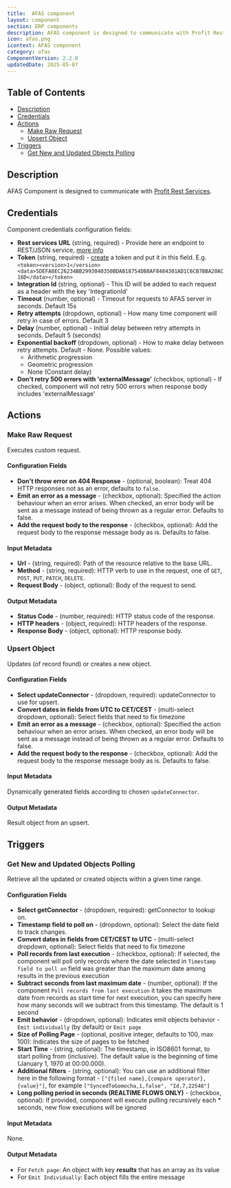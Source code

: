 ```yaml
---
title:  AFAS component
layout: component
section: ERP components
description: AFAS component is designed to communicate with Profit Rest Services.
icon: afas.png
icontext: AFAS component
category: afas
ComponentVersion: 2.2.0
updatedDate: 2025-05-07
---
```


## Table of Contents

* [Description](#description)
* [Credentials](#credentials)
* [Actions](#actions) 
  * [Make Raw Request](#make-raw-request)
  * [Upsert Object](#upsert-object) 
* [Triggers](#triggers) 
  * [Get New and Updated Objects Polling](#get-new-and-updated-objects-polling)

## Description

AFAS Component is designed to communicate with [Profit Rest Services](https://help.afas.nl/help/EN/SE/App_Cnr_Rest.htm).

## Credentials

Component credentials configuration fields: 
* **Rest services URL**  (string, required) - Provide here an endpoint to REST/JSON service, [more info](https://help.afas.nl/help/EN/SE/App_Conect_WebSrv_Addrss.htm)
* **Token**  (string, required) - [create](https://help.afas.nl/help/EN/SE/App_Cnr_Rest_Token.htm) a token and put it in this field. E.g. `<token><version>1</version><data>5DEFA8EC26234BB2993040350BDAB18754DB8AF8484301AD1C6CB7BBA20AC16D</data></token>`
* **Integration Id**  (string, optional) - This ID will be added to each request as a header with the key 'IntegrationId'
* **Timeout**  (number, optional) - Timeout for requests to AFAS server in seconds. Default 15s
* **Retry attempts**  (dropdown, optional) - How many time component will retry in case of errors. Default 3
* **Delay**  (number, optional) - Initial delay between retry attempts in seconds. Default 5 (seconds)
* **Exponential backoff**  (dropdown, optional) - How to make delay between retry attempts. Default - None. Possible values:
  * Arithmetic progression
  * Geometric progression
  * None (Constant delay)
* **Don't retry 500 errors with 'externalMessage'**  (checkbox, optional) - If checked, component will not retry 500 errors when response body includes 'externalMessage'

## Actions

### Make Raw Request

Executes custom request.

#### Configuration Fields

* **Don't throw error on 404 Response** - (optional, boolean): Treat 404 HTTP responses not as an error, defaults to `false`.
* **Emit an error as a message** - (checkbox, optional): Specified the action behaviour when an error arises. When checked, an error body will be sent as a message instead of being thrown as a regular error. Defaults to false.
* **Add the request body to the response** - (checkbox, optional): Add the request body to the response message body as is. Defaults to false.

#### Input Metadata

* **Url** - (string, required): Path of the resource relative to the base URL.
* **Method** - (string, required): HTTP verb to use in the request, one of `GET`, `POST`, `PUT`, `PATCH`, `DELETE`.
* **Request Body** - (object, optional): Body of the request to send.

#### Output Metadata

* **Status Code** - (number, required): HTTP status code of the response.
* **HTTP headers** - (object, required): HTTP headers of the response.
* **Response Body** - (object, optional): HTTP response body.

### Upsert Object

Updates (of record found) or creates a new object.

#### Configuration Fields

* **Select updateConnector** - (dropdown, required): updateConnector to use for upsert.
* **Convert dates in fields from UTC to CET/CEST** - (multi-select dropdown, optional): Select fields that need to fix timezone
* **Emit an error as a message** - (checkbox, optional): Specified the action behaviour when an error arises. When checked, an error body will be sent as a message instead of being thrown as a regular error. Defaults to false.
* **Add the request body to the response** - (checkbox, optional): Add the request body to the response message body as is. Defaults to false.

#### Input Metadata

Dynamically generated fields according to chosen `updateConnector`.

#### Output Metadata

Result object from an upsert. 

## Triggers 
  
### Get New and Updated Objects Polling 

Retrieve all the updated or created objects within a given time range.

#### Configuration Fields

* **Select getConnector** - (dropdown, required): getConnector to lookup on.
* **Timestamp field to poll on** - (dropdown, optional): Select the date field to track changes.
* **Convert dates in fields from CET/CEST to UTC** - (multi-select dropdown, optional): Select fields that need to fix timezone
* **Poll records from last execution** - (checkbox, optional): If selected, the component will poll only records where the date selected in `Timestamp field to poll on` field was greater than the maximum date among results in the previous execution
* **Subtract seconds from last maximum date** - (number, optional): If the component `Poll records from last execution` it takes the maximum date from records as start time for next execution, you can specify here how many seconds will we subtract from this timestamp. The default is 1 second
* **Emit behavior** - (dropdown, optional): Indicates emit objects behavior - `Emit individually` (by default) or `Emit page`
* **Size of Polling Page** - (optional, positive integer, defaults to 100, max 100): Indicates the size of pages to be fetched
* **Start Time** - (string, optional): The timestamp, in ISO8601 format, to start polling from (inclusive). The default value is the beginning of time (January 1, 1970 at 00:00.000). 
* **Additional filters** - (string, optional): You can use an additional filter here in the following format - `["{filed name},{compare operator},{value}"]`, for example `["SyncedToGomocha,1,false", "Id,7,22548"]`
* **Long polling period in seconds (REALTIME FLOWS ONLY)** - (checkbox, optional): If provided, component will execute pulling recursively each * seconds, new flow executions will be ignored

#### Input Metadata

None.

#### Output Metadata
- For `Fetch page`: An object with key ***results*** that has an array as its value
- For `Emit Individually`:  Each object fills the entire message